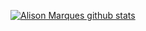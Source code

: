 [![Alison Marques github stats](https://github-readme-stats.vercel.app/api?username=AlisonMarques&show_icons=true&theme=dark&count_private=true&)](https://github.com/anuraghazra/github-readme-stats)





<!--
**AlisonMarques/AlisonMarques** is a ✨ _special_ ✨ repository because its `README.md` (this file) appears on your GitHub profile.

Here are some ideas to get you started:

- 🔭 I’m currently working on ...
- 🌱 I’m currently learning ...
- 👯 I’m looking to collaborate on ...
- 🤔 I’m looking for help with ...
- 💬 Ask me about ...
- 📫 How to reach me: ...
- 😄 Pronouns: ...
- ⚡ Fun fact: ...
-->

